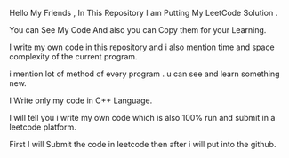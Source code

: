 Hello My Friends , In This Repository I am Putting My LeetCode Solution .

You can See My Code And also you can Copy them for your Learning.

I write my own code in this repository and i also mention time and space complexity of the current program.

i mention lot of method of every program . u can see and learn something new.

I Write only my code in C++ Language. 

I will tell you i write my own code which is also 100% run and submit in a leetcode platform.

First I will Submit the code in leetcode then after i will put into the github.
